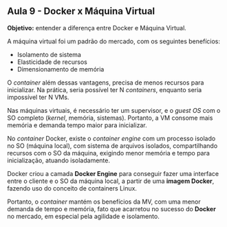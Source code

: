 ## Aula 9 - Docker x Máquina Virtual

**Objetivo:** entender a diferença entre Docker e Máquina Virtual.

A máquina virtual foi um padrão do mercado, com os seguintes benefícios:
* Isolamento de sistema
* Elasticidade de recursos
* Dimensionamento de memória

O *container* além dessas vantagens, precisa de menos recursos para inicializar. Na prática, seria possível ter N *containers*, enquanto seria impossível ter N VMs.

Nas máquinas virtuais, é necessário ter um supervisor, e o *guest OS* com o SO completo (*kernel*, memória, sistemas). Portanto, a VM consome mais memória e demanda tempo maior para inicializar.

No *container* Docker, existe o *container engine* com um processo isolado no SO (máquina local), com sistema de arquivos isolados, compartilhando recursos com o SO da máquina, exigindo menor memória e tempo para inicialização, atuando isoladamente.

Docker criou a camada **Docker Engine** para conseguir fazer uma interface entre o cliente e o SO da máquina local, a partir de uma **imagem Docker**, fazendo uso do conceito de containers Linux.

Portanto, o *container* mantém os benefícios da MV, com uma menor demanda de tempo e memória, fato que acarretou no sucesso do **Docker** no mercado, em especial pela agilidade e isolamento.